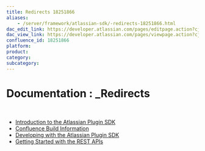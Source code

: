 ```yaml
---
title: Redirects 18251866
aliases:
    - /server/framework/atlassian-sdk/-redirects-18251866.html
dac_edit_link: https://developer.atlassian.com/pages/editpage.action?cjm=wozere&pageId=18251866
dac_view_link: https://developer.atlassian.com/pages/viewpage.action?cjm=wozere&pageId=18251866
confluence_id: 18251866
platform:
product:
category:
subcategory:
---
```

# Documentation : \_Redirects

 

-   [Introduction to the Atlassian Plugin SDK](/server/framework/atlassian-sdk/introduction-to-the-atlassian-plugin-sdk)
-   [Confluence Build Information](/server/framework/atlassian-sdk/confluence-build-information-18252503.html)
-   [Developing with the Atlassian Plugin SDK](/server/framework/atlassian-sdk/developing-with-the-atlassian-plugin-sdk)
-   [Getting Started with the REST APIs](/server/framework/atlassian-sdk/getting-started-with-the-rest-apis)

 


















































































































































































































































































































